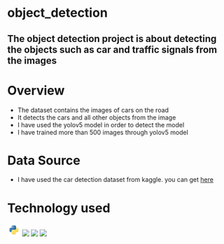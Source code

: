 # object_detection

## The object detection project is about detecting the objects such as car and traffic signals from the images

# Overview 

- The dataset contains the images of cars on the road
- It detects the cars and all other objects from the image
- I have used the yolov5 model in order to detect the model
- I have trained more than 500 images through yolov5 model

# Data Source
- I have used the car detection dataset from kaggle. you can get [here](https://drive.google.com/drive/folders/1R1LzmhUGLrUk3ySnh1446UXTlRM0rCbZ)

# Technology used
 <code><img height="30" src="https://raw.githubusercontent.com/github/explore/80688e429a7d4ef2fca1e82350fe8e3517d3494d/topics/python/python.png"></code> <code><img height="30" src="https://matplotlib.org/_static/logo2.svg"></code> <code><img height="30" src="https://upload.wikimedia.org/wikipedia/commons/thumb/0/05/Scikit_learn_logo_small.svg/330px-Scikit_learn_logo_small.svg.png"></code>
 <code><img height="30" src="https://upload.wikimedia.org/wikipedia/commons/3/32/OpenCV_Logo_with_text_svg_version.svg"></code>
